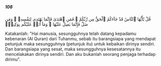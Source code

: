 ##### 108

<span class="ayah">قُلْ يَٰٓأَيُّهَا ٱلنَّاسُ قَدْ جَآءَكُمُ ٱلْحَقُّ مِن رَّبِّكُمْ ۖ فَمَنِ ٱهْتَدَىٰ فَإِنَّمَا يَهْتَدِى لِنَفْسِهِۦ ۖ وَمَن ضَلَّ فَإِنَّمَا يَضِلُّ عَلَيْهَا ۖ وَمَآ أَنَا۠ عَلَيْكُم بِوَكِيلٍۢ</span>

<span class="ayah_translation">Katakanlah: "Hai manusia, sesungguhnya teIah datang kepadamu kebenaran (Al Quran) dari Tuhanmu, sebab itu barangsiapa yang mendapat petunjuk maka sesungguhnya (petunjuk itu) untuk kebaikan dirinya sendiri. Dan barangsiapa yang sesat, maka sesungguhnya kesesatannya itu mencelakakan dirinya sendiri. Dan aku bukanlah seorang penjaga terhadap dirimu".</span>
